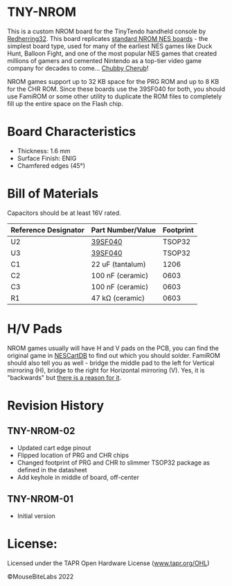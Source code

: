 # TNY-NROM
This is a custom NROM board for the TinyTendo handheld console by <a href="https://github.com/Redherring32">Redherring32</a>. This board replicates <a href="https://www.nesdev.org/wiki/NROM">standard NROM NES boards</a> - the simplest board type, used for many of the earliest NES games like Duck Hunt, Balloon Fight, and one of the most popular NES games that created millions of gamers and cemented Nintendo as a top-tier video game company for decades to come... <a href="https://nescartdb.com/profile/view/1076/chubby-cherub">Chubby Cherub</a>!

NROM games support up to 32 KB space for the PRG ROM and up to 8 KB for the CHR ROM. Since these boards use the 39SF040 for both, you should use FamiROM or some other utility to duplicate the ROM files to completely fill up the entire space on the Flash chip.

# Board Characteristics

- Thickness: 1.6 mm
- Surface Finish: ENIG
- Chamfered edges (45°)

# Bill of Materials

Capacitors should be at least 16V rated.

| Reference Designator  | Part Number/Value | Footprint  |
| ------------- | ------------- | ------------- |
| U2  | <a href="https://www.mouser.com/ProductDetail/Microchip-Technology/SST39SF040-70-4C-WHE?qs=Oo69DRhzroe%2FJKrgAmUE5Q%3D%3D">39SF040</a>  | TSOP32  |
| U3  | <a href="https://www.mouser.com/ProductDetail/Microchip-Technology/SST39SF040-70-4C-WHE?qs=Oo69DRhzroe%2FJKrgAmUE5Q%3D%3D">39SF040</a>  | TSOP32  |
| C1  | 22 uF (tantalum) | 1206  |
| C2  | 100 nF (ceramic) | 0603  |
| C3  | 100 nF (ceramic) | 0603  |
| R1  | 47 kΩ (ceramic) | 0603  |

# H/V Pads

NROM games usually will have H and V pads on the PCB, you can find the original game in <a href="https://nescartdb.com/">NESCartDB</a> to find out which you should solder. FamiROM should also tell you as well - bridge the middle pad to the left for Vertical mirroring (H), bridge to the right for Horizontal mirroring (V). Yes, it is "backwards" but <a href="https://www.youtube.com/watch?v=UepNwgFJ83k&ab_channel=DisplacedGamers">there is a reason for it</a>.

# Revision History

## TNY-NROM-02

- Updated cart edge pinout
- Flipped location of PRG and CHR chips
- Changed footprint of PRG and CHR to slimmer TSOP32 package as defined in the datasheet
- Add keyhole in middle of board, off-center

## TNY-NROM-01

- Initial version

# License:
Licensed under the TAPR Open Hardware License (www.tapr.org/OHL)

©MouseBiteLabs 2022
